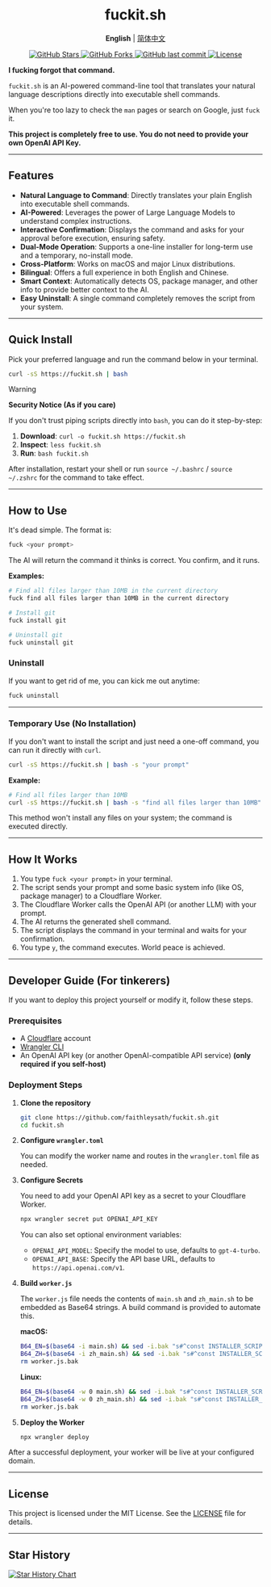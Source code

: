 <h1 align="center">fuckit.sh</h1>

<p align="center">
  <strong>English</strong> | <a href="./README.md">简体中文</a>
</p>

<p align="center">
  <a href="https://github.com/faithleysath/fuckit.sh/stargazers">
    <img src="https://img.shields.io/github/stars/faithleysath/fuckit.sh?style=social" alt="GitHub Stars">
  </a>
  <a href="https://github.com/faithleysath/fuckit.sh/network/members">
    <img src="https://img.shields.io/github/forks/faithleysath/fuckit.sh?style=social" alt="GitHub Forks">
  </a>
  <a href="https://github.com/faithleysath/fuckit.sh/commits/main">
    <img src="https://img.shields.io/github/last-commit/faithleysath/fuckit.sh" alt="GitHub last commit">
  </a>
  <a href="https://github.com/faithleysath/fuckit.sh/blob/main/LICENSE">
    <img src="https://img.shields.io/github/license/faithleysath/fuckit.sh" alt="License">
  </a>
</p>

**I fucking forgot that command.**

`fuckit.sh` is an AI-powered command-line tool that translates your natural language descriptions directly into executable shell commands.

When you're too lazy to check the `man` pages or search on Google, just `fuck` it.

**This project is completely free to use. You do not need to provide your own OpenAI API Key.**

---

## Features

*   **Natural Language to Command**: Directly translates your plain English into executable shell commands.
*   **AI-Powered**: Leverages the power of Large Language Models to understand complex instructions.
*   **Interactive Confirmation**: Displays the command and asks for your approval before execution, ensuring safety.
*   **Dual-Mode Operation**: Supports a one-line installer for long-term use and a temporary, no-install mode.
*   **Cross-Platform**: Works on macOS and major Linux distributions.
*   **Bilingual**: Offers a full experience in both English and Chinese.
*   **Smart Context**: Automatically detects OS, package manager, and other info to provide better context to the AI.
*   **Easy Uninstall**: A single command completely removes the script from your system.

---

## Quick Install

Pick your preferred language and run the command below in your terminal.

```bash
curl -sS https://fuckit.sh | bash
```

> [!WARNING]
> **Security Notice (As if you care)**
> 
> If you don't trust piping scripts directly into `bash`, you can do it step-by-step:
> 1.  **Download**: `curl -o fuckit.sh https://fuckit.sh`
> 2.  **Inspect**: `less fuckit.sh`
> 3.  **Run**: `bash fuckit.sh`

After installation, restart your shell or run `source ~/.bashrc` / `source ~/.zshrc` for the command to take effect.

---

## How to Use

It's dead simple. The format is:

```bash
fuck <your prompt>
```

The AI will return the command it thinks is correct. You confirm, and it runs.

**Examples:**

```bash
# Find all files larger than 10MB in the current directory
fuck find all files larger than 10MB in the current directory

# Install git
fuck install git

# Uninstall git
fuck uninstall git
```

### Uninstall

If you want to get rid of me, you can kick me out anytime:

```bash
fuck uninstall
```

---

### Temporary Use (No Installation)

If you don't want to install the script and just need a one-off command, you can run it directly with `curl`.

```bash
curl -sS https://fuckit.sh | bash -s "your prompt"
```

**Example:**
```bash
# Find all files larger than 10MB
curl -sS https://fuckit.sh | bash -s "find all files larger than 10MB"
```

This method won't install any files on your system; the command is executed directly.

---

## How It Works

1.  You type `fuck <your prompt>` in your terminal.
2.  The script sends your prompt and some basic system info (like OS, package manager) to a Cloudflare Worker.
3.  The Cloudflare Worker calls the OpenAI API (or another LLM) with your prompt.
4.  The AI returns the generated shell command.
5.  The script displays the command in your terminal and waits for your confirmation.
6.  You type `y`, the command executes. World peace is achieved.

---

## Developer Guide (For tinkerers)

If you want to deploy this project yourself or modify it, follow these steps.

### Prerequisites

*   A [Cloudflare](https://www.cloudflare.com/) account
*   [Wrangler CLI](https://developers.cloudflare.com/workers/wrangler/install-and-update/)
*   An OpenAI API key (or another OpenAI-compatible API service) **(only required if you self-host)**

### Deployment Steps

1.  **Clone the repository**

    ```bash
    git clone https://github.com/faithleysath/fuckit.sh.git
    cd fuckit.sh
    ```

2.  **Configure `wrangler.toml`**

    You can modify the worker name and routes in the `wrangler.toml` file as needed.

3.  **Configure Secrets**

    You need to add your OpenAI API key as a secret to your Cloudflare Worker.

    ```bash
    npx wrangler secret put OPENAI_API_KEY
    ```

    You can also set optional environment variables:
    *   `OPENAI_API_MODEL`: Specify the model to use, defaults to `gpt-4-turbo`.
    *   `OPENAI_API_BASE`: Specify the API base URL, defaults to `https://api.openai.com/v1`.

4.  **Build `worker.js`**

    The `worker.js` file needs the contents of `main.sh` and `zh_main.sh` to be embedded as Base64 strings. A build command is provided to automate this.

    **macOS:**
    ```bash
    B64_EN=$(base64 -i main.sh) && sed -i.bak "s#^const INSTALLER_SCRIPT =.*#const INSTALLER_SCRIPT = b64_to_utf8(\`${B64_EN}\`);#" worker.js && \
    B64_ZH=$(base64 -i zh_main.sh) && sed -i.bak "s#^const INSTALLER_SCRIPT_ZH =.*#const INSTALLER_SCRIPT_ZH = b64_to_utf8(\`${B64_ZH}\`);#" worker.js && \
    rm worker.js.bak
    ```

    **Linux:**
    ```bash
    B64_EN=$(base64 -w 0 main.sh) && sed -i.bak "s#^const INSTALLER_SCRIPT =.*#const INSTALLER_SCRIPT = b64_to_utf8(\`${B64_EN}\`);#" worker.js && \
    B64_ZH=$(base64 -w 0 zh_main.sh) && sed -i.bak "s#^const INSTALLER_SCRIPT_ZH =.*#const INSTALLER_SCRIPT_ZH = b64_to_utf8(\`${B64_ZH}\`);#" worker.js && \
    rm worker.js.bak
    ```

5.  **Deploy the Worker**

    ```bash
    npx wrangler deploy
    ```

After a successful deployment, your worker will be live at your configured domain.

---

## License

This project is licensed under the MIT License. See the [LICENSE](LICENSE) file for details.

---

## Star History

[![Star History Chart](https://app.repohistory.com/api/svg?repo=faithleysath/fuckit.sh&type=Date&background=FFFFFF&color=f86262)](https://app.repohistory.com/star-history)